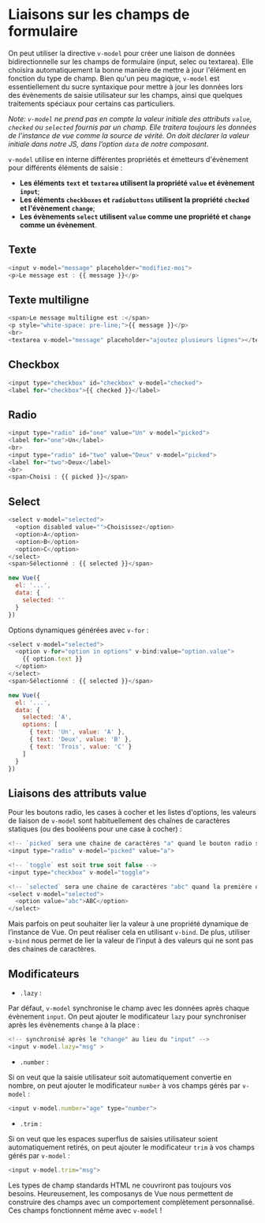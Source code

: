 # Liaisons sur les champs de formulaire

On peut utiliser la directive `v-model` pour créer une liaison de données bidirectionnelle sur les champs de formulaire (input, selec ou textarea). Elle choisira automatiquement la bonne manière de mettre à jour l'élément en fonction du type de champ. Bien qu'un peu magique, `v-model` est essentiellement du sucre syntaxique pour mettre à jour les données lors des évènements de saisie utilisateur sur les champs, ainsi que quelques traitements spéciaux pour certains cas particuliers.

*Note: `v-model` ne prend pas en compte la valeur initiale des attributs `value`, `checked` ou `selected` fournis par un champ. Elle traitera toujours les données de l’instance de vue comme la source de vérité. On doit déclarer la valeur initiale dans notre JS, dans l’option `data` de notre composant*.

`v-model` utilise en interne différentes propriétés et émetteurs d'évènement pour différents éléments de saisie :

*   **Les éléments `text` et `textarea` utilisent la propriété `value` et évènement `input`**;
*   **Les éléments `checkboxes` et `radiobuttons` utilisent la propriété `checked` et l'évènement `change`**;
*   **Les évènements `select` utilisent `value` comme une propriété et `change` comme un évènement**.

## Texte

```javascript
<input v-model="message" placeholder="modifiez-moi">
<p>Le message est : {{ message }}</p>
```

## Texte multiligne

```javascript
<span>Le message multiligne est :</span>
<p style="white-space: pre-line;">{{ message }}</p>
<br>
<textarea v-model="message" placeholder="ajoutez plusieurs lignes"></textarea>
```

## Checkbox

```javascript
<input type="checkbox" id="checkbox" v-model="checked">
<label for="checkbox">{{ checked }}</label>
```

## Radio

```javascript
<input type="radio" id="one" value="Un" v-model="picked">
<label for="one">Un</label>
<br>
<input type="radio" id="two" value="Deux" v-model="picked">
<label for="two">Deux</label>
<br>
<span>Choisi : {{ picked }}</span>
```

## Select

```javascript
<select v-model="selected">
  <option disabled value="">Choisissez</option>
  <option>A</option>
  <option>B</option>
  <option>C</option>
</select>
<span>Sélectionné : {{ selected }}</span>

new Vue({
  el: '...',
  data: {
    selected: ''
  }
})
```

Options dynamiques générées avec `v-for` :

```javascript
<select v-model="selected">
  <option v-for="option in options" v-bind:value="option.value">
    {{ option.text }}
  </option>
</select>
<span>Sélectionné : {{ selected }}</span>

new Vue({
  el: '...',
  data: {
    selected: 'A',
    options: [
      { text: 'Un', value: 'A' },
      { text: 'Deux', value: 'B' },
      { text: 'Trois', value: 'C' }
    ]
  }
})
```

## Liaisons des attributs value

Pour les boutons radio, les cases à cocher et les listes d'options, les valeurs de liaison de `v-model` sont habituellement des chaînes de caractères statiques (ou des booléens pour une case à cocher) :

```javascript
<!-- `picked` sera une chaine de caractères "a" quand le bouton radio sera sélectionné -->
<input type="radio" v-model="picked" value="a">

<!-- `toggle` est soit true soit false -->
<input type="checkbox" v-model="toggle">

<!-- `selected` sera une chaine de caractères "abc" quand la première option sera sélectionnée -->
<select v-model="selected">
  <option value="abc">ABC</option>
</select>
```

Mais parfois on peut souhaiter lier la valeur à une propriété dynamique de l’instance de Vue. On peut réaliser cela en utilisant `v-bind`. De plus, utiliser `v-bind` nous permet de lier la valeur de l’input à des valeurs qui ne sont pas des chaines de caractères.

## Modificateurs

*   `.lazy` :

Par défaut, `v-model` synchronise le champ avec les données après chaque évènement `input`. On peut ajouter le modificateur `lazy` pour synchroniser après les évènements `change` à la place :

```javascript
<!-- synchronisé après le "change" au lieu du "input" -->
<input v-model.lazy="msg" >
```

*   `.number` :

Si on veut que la saisie utilisateur soit automatiquement convertie en nombre, on peut ajouter le modificateur `number` à vos champs gérés par `v-model` :

```javascript
<input v-model.number="age" type="number">
```

*   `.trim` :

Si on veut que les espaces superflus de saisies utilisateur soient automatiquement retirés, on peut ajouter le modificateur `trim` à vos champs gérés par `v-model` :

```javascript
<input v-model.trim="msg">
```

Les types de champ standards HTML ne couvriront pas toujours vos besoins. Heureusement, les composanys de Vue nous permettent de construire des champs avec un comportement complètement personnalisé. Ces champs fonctionnent même avec `v-model` !
